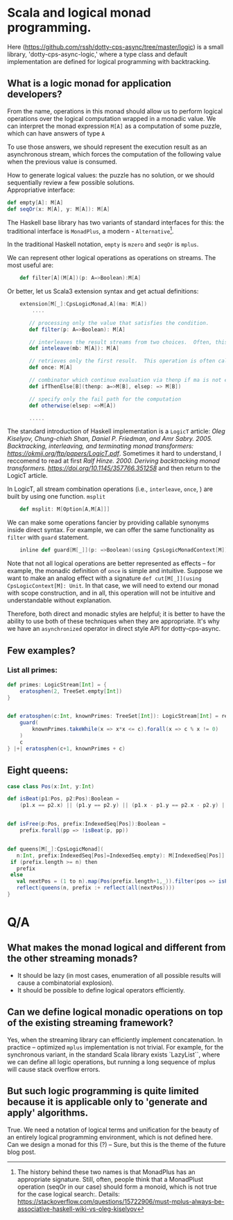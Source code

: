 
# Scala and logical monad programming.

  Here (https://github.com/rssh/dotty-cps-async/tree/master/logic) is a small library, 'dotty-cps-async-logic,' where a type class and default implementation are defined for logical programming with backtracking.


##  What is a logic monad for application developers?  

 From the name,  operations in this monad should allow us to perform logical operations over the logical computation wrapped in a monadic value.
 We can interpret the monad expression `M[A]` as a computation of some puzzle, which can have answers of type `A` 

 To use those answers, we should represent the execution result as an asynchronous stream,  which forces the computation of the following value when the previous value is consumed.  

 How to generate logical values: the puzzle has no solution, or we should sequentially review a few possible solutions.  
 Appropriative interface:

```Scala
def empty[A]: M[A]
def seqOr(x: M[A], y: M[A]): M[A]
```

The Haskell base library has two variants of standard interfaces for this:  the traditional interface is `MonadPlus`, a modern - `Alternative`[^1].

[^1]: The history behind these two names is that MonadPlus has an appropriate signature. Still, often, people think that a MonadPlust operation (seqOr in our case) should form a monoid, which is not true for the case logical search:. Details:  https://stackoverflow.com/questions/15722906/must-mplus-always-be-associative-haskell-wiki-vs-oleg-kiselyov 

In the traditional Haskell notation, `empty`  is `mzero` and `seqOr` is `mplus`.

We can represent other logical operations as operations on streams. The most useful are:

```Scala
    def filter[A](M[A])(p: A=>Boolean):M[A]
```
Or better, let us Scala3 extension syntax and get actual definitions:

```Scala
    extension[M[_]:CpsLogicMonad,A](ma: M[A])
        ....

       // processing only the value that satisfies the condition.
       def filter(p: A=>Boolean): M[A]   

       // interleaves the result streams from two choices.  Often, this operation is named `fair or`.
       def inteleave(mb: M[A]): M[A] 

       // retrieves only the first result.  This operation is often called 'cut' and associated with Prolog soft cut expression.
       def once: M[A]

       // combinator which continue evaluation via thenp if ma is not empty or return elsep
       def ifThenElse[B](thenp: a=>M[B], elsep: => M[B])

       // specify only the fail path for the computation
       def otherwise(elsep: =>M[A]) 

       .....

```

 The standard introduction of Haskell implementation is a `LogicT` article:  *Oleg Kiselyov, Chung-chieh Shan, Daniel P. Friedman, and Amr Sabry. 2005. Backtracking, interleaving, and terminating monad transformers: <https://okmij.org/ftp/papers/LogicT.pdf>*.  Sometimes it hard to understand, I reccomend to read at first *Ralf Hinze. 2000. Deriving backtracking monad transformers.  <https://doi.org/10.1145/357766.351258>* and then return to the LogicT article.

 In LogicT, all stream combination operations (i.e., `interleave`,  `once`, ) are built by using one function. `msplit`
 
 ```Scala
     def msplit: M[Option[A,M[A]]]
 ```

We can make some operations fancier by providing callable synonyms inside direct syntax. For example, we can offer the same functionality as 
 `filter` with `guard` statement.

```Scala
    inline def guard[M[_]](p: =>Boolean)(using CpsLogicMonadContext[M]): Unit
```

Note that not all logical operations are better represented as effects – for example, the monadic definition of `once` is simple and intuitive. Suppose we want to make an analog effect with a signature `def cut[M[_]](using CpsLogicContext[M]: Unit`. In that case, we will need to extend our monad with scope construction, and in all, this operation will not be intuitive and understandable without explanation.

Therefore,  both direct and monadic styles are helpful; it is better to have the ability to use both of these techniques when they are appropriate. It's why we have an `asynchronized` operator in direct style API for dotty-cps-async. 


##  Few examples?  

### List all primes:

```Scala
def primes: LogicStream[Int] = {
    eratosphen(2, TreeSet.empty[Int])
}


def eratosphen(c:Int, knownPrimes: TreeSet[Int]): LogicStream[Int] = reify[LogicStream]{
    guard(
        knownPrimes.takeWhile(x => x*x <= c).forall(x => c % x != 0)
    )
    c
} |+| eratosphen(c+1, knownPrimes + c)

```

## Eight queens:

```Scala
case class Pos(x:Int, y:Int)

def isBeat(p1:Pos, p2:Pos):Boolean =
    (p1.x == p2.x) || (p1.y == p2.y) || (p1.x - p1.y == p2.x - p2.y) || (p1.x + p1.y == p2.x + p2.y)


def isFree(p:Pos, prefix:IndexedSeq[Pos]):Boolean =
    prefix.forall(pp => !isBeat(p, pp))


def queens[M[_]:CpsLogicMonad](
   n:Int, prefix:IndexedSeq[Pos]=IndexedSeq.empty): M[IndexedSeq[Pos]] = reify[M] {
 if (prefix.length >= n) then
   prefix
 else
   val nextPos = (1 to n).map(Pos(prefix.length+1,_)).filter(pos => isFree(pos, prefix))
   reflect(queens(n, prefix :+ reflect(all(nextPos))))
}

```
# Q/A 

## What makes the monad logical and different from the other streaming monads?  

  - It should be lazy (in most cases, enumeration of all possible results will cause a combinatorial explosion).
  - It should be possible to define logical operators efficiently.

## Can we define logical monadic operations on top of the existing streaming framework? 

Yes, when the streaming library can efficiently implement concatenation. In practice – optimized `mplus` implementation is not trivial.  For example, for the synchronous variant, in the standard Scala library exists `LazyList``, where we can define all logic operations,  but running a long sequence of mplus will cause stack overflow errors. 

## But such logic programming is quite limited because it is applicable only to 'generate and apply'  algorithms.

True.   We need a notation of logical terms and unification for the beauty of an entirely logical programming environment,  which is not defined here.   Can we design a monad for this (?) –  Sure,  but this is the theme of the future blog post.

